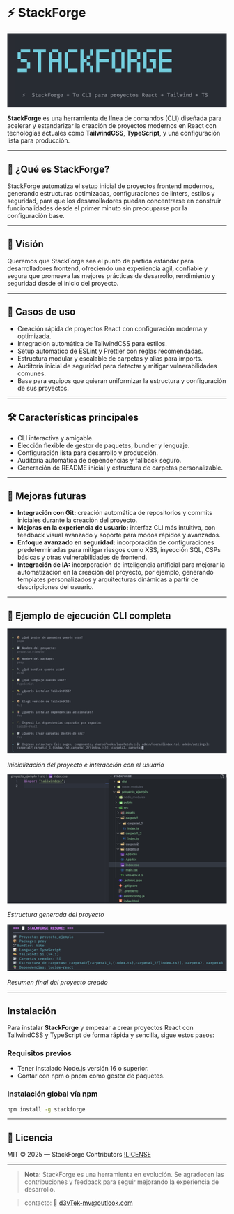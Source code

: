 # ⚡ StackForge

![Logo y bienvenida de StackForge CLI](https://raw.githubusercontent.com/MasliahDev99/StackForge/rc-1.0.0/docs/STACKFORGE_LOGO.png)



**StackForge** es una herramienta de línea de comandos (CLI) diseñada para acelerar y estandarizar la creación de proyectos modernos en React con tecnologías actuales como **TailwindCSS**, **TypeScript**, y una configuración lista para producción.

---

## 🌟 ¿Qué es StackForge?

StackForge automatiza el setup inicial de proyectos frontend modernos, generando estructuras optimizadas, configuraciones de linters, estilos y seguridad, para que los desarrolladores puedan concentrarse en construir funcionalidades desde el primer minuto sin preocuparse por la configuración base.

---

## 🎯 Visión

Queremos que StackForge sea el punto de partida estándar para desarrolladores frontend, ofreciendo una experiencia ágil, confiable y segura que promueva las mejores prácticas de desarrollo, rendimiento y seguridad desde el inicio del proyecto.

---

## 🚀 Casos de uso

- Creación rápida de proyectos React con configuración moderna y optimizada.
- Integración automática de TailwindCSS para estilos.
- Setup automático de ESLint y Prettier con reglas recomendadas.
- Estructura modular y escalable de carpetas y alias para imports.
- Auditoría inicial de seguridad para detectar y mitigar vulnerabilidades comunes.
- Base para equipos que quieran uniformizar la estructura y configuración de sus proyectos.

---

## 🛠️ Características principales

- CLI interactiva y amigable.
- Elección flexible de gestor de paquetes, bundler y lenguaje.
- Configuración lista para desarrollo y producción.
- Auditoría automática de dependencias y fallback seguro.
- Generación de README inicial y estructura de carpetas personalizable.

---

## 🔮 Mejoras futuras

- **Integración con Git:** creación automática de repositorios y commits iniciales durante la creación del proyecto.
- **Mejoras en la experiencia de usuario:** interfaz CLI más intuitiva, con feedback visual avanzado y soporte para modos rápidos y avanzados.
- **Enfoque avanzado en seguridad:** incorporación de configuraciones predeterminadas para mitigar riesgos como XSS, inyección SQL, CSPs básicas y otras vulnerabilidades de frontend.
- **Integración de IA:** incorporación de inteligencia artificial para mejorar la automatización en la creación del proyecto, por ejemplo, generando templates personalizados y arquitecturas dinámicas a partir de descripciones del usuario.

---


## 📸 Ejemplo de ejecución CLI completa



![Inicialización del proyecto e interacción con el usuario](https://raw.githubusercontent.com/MasliahDev99/StackForge/rc-1.0.0/docs/StackForge_init.png)

*Inicialización del proyecto e interacción con el usuario*

![Estructura generada del proyecto](https://raw.githubusercontent.com/MasliahDev99/StackForge/rc-1.0.0/docs/StackForge_proyecto.png)

*Estructura generada del proyecto*

![Resumen final del proyecto creado](https://raw.githubusercontent.com/MasliahDev99/StackForge/rc-1.0.0/docs/StackForge_resume.png)

*Resumen final del proyecto creado*

---
## Instalación

Para instalar **StackForge** y empezar a crear proyectos React con TailwindCSS y TypeScript de forma rápida y sencilla, sigue estos pasos:

### Requisitos previos

- Tener instalado Node.js versión 16 o superior.
- Contar con npm o pnpm como gestor de paquetes.

### Instalación global vía npm

```bash
npm install -g stackforge
```
---
## 📄 Licencia

MIT © 2025 — StackForge Contributors [!LICENSE](./LICENSE)

---

> **Nota:** StackForge es una herramienta en evolución. Se agradecen las contribuciones y feedback para seguir mejorando la experiencia de desarrollo.

> contacto: 📩 d3vTek-mv@outlook.com


